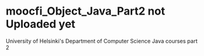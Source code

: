 # moocfi_Object_Java_Part2 not Uploaded yet
University of Helsinki's Department of Computer Science Java courses part 2
